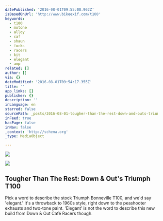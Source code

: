 ```yaml
---
datePublished: '2016-08-01T09:55:08.962Z'
isBasedOnUrl: 'http://www.bikeexif.com/t100'
keywords:
  - t100
  - motone
  - alloy
  - caf
  - shaun
  - forks
  - racers
  - kit
  - elegant
  - amp
related: []
author: []
via: {}
dateModified: '2016-08-01T09:54:17.355Z'
title: ''
app_links: []
publisher: {}
description: ''
inLanguage: en
starred: false
sourcePath: _posts/2016-08-01-tougher-than-the-rest-down-and-outs-triumph-t100.md
inFeed: true
hasPage: false
inNav: false
_context: 'http://schema.org'
_type: MediaObject

---
```

![](https://the-grid-user-content.s3-us-west-2.amazonaws.com/75af9728-87b2-4e52-868a-61ad1c375232.jpg)

<article style=""><img src="https://imgflo.herokuapp.com/graph/vahj1ThiexotieMo/096d1ab5595e9e25b46ed7860247f661/noop.jpg?input=http%3A%2F%2Fkickstart.bikeexif.com%2Fwp-content%2Fuploads%2F2016%2F03%2Ft100-facebook.jpg" /><h1>Tougher Than The Rest: Down &amp; Out's Triumph T100</h1><p>Pick a word to describe the stock Triumph Bonneville T100, and we'd say 'elegant.' It's a throwback to 1960s style, right down to the peashooter exhausts and two-tone paint. 'Elegant' is not the word to describe this new build from Down &amp; Out Café Racers though.</p></article>